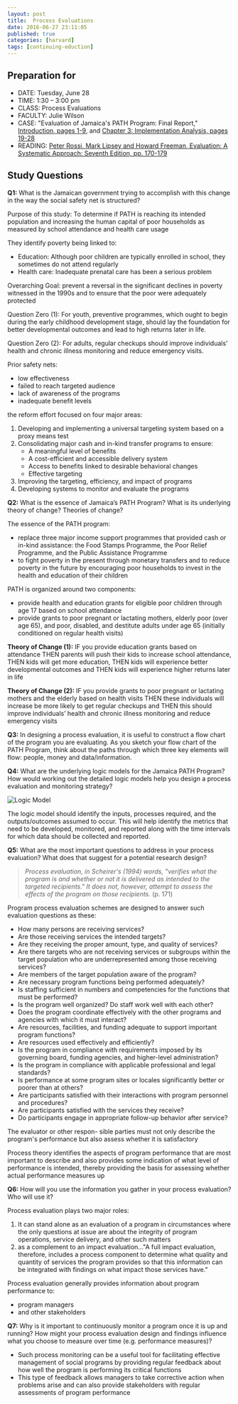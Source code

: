 ```yaml
---
layout: post
title:  Process Evaluations
date: 2016-06-27 23:11:05
published: true
categories: [harvard]
tags: [continuing-eduction]
---
```




## Preparation for

- DATE: Tuesday, June 28
- TIME: 1:30 – 3:00 pm
- CLASS: Process Evaluations
- FACULTY: Julie Wilson
- CASE: "Evaluation of Jamaica's PATH Program: Final Report," [Introduction, pages 1-9](https://www.dropbox.com/s/ia64c1l8ldjz2hp/Reading%20-%20Wilson_Evaluation%20of%20Jamaicas%20PATH%20Program%20Final%20Report_Introduction.pdf?dl=0), and [Chapter 3: Implementation Analysis, pages 19-28](https://www.dropbox.com/s/s7eqjh6b1vmt0uy/Reading%20-%20Wilson_Evaluation%20of%20Jamaicas%20PATH%20Program%20Final%20Report_Ch%203.pdf?dl=0)
- READING: [Peter Rossi, Mark Lipsey and Howard Freeman, Evaluation: A Systematic Approach: Seventh Edition, pp. 170-179](https://www.dropbox.com/s/tjgahvx4p8kwl65/Reading%20-%20Wilson_Evaluation%20A%20Systemic%20Approach.pdf?dl=0)

## Study Questions

**Q1:** What is the Jamaican government trying to accomplish with this change in the way the social safety net is structured?  

Purpose of this study: To determine if PATH is reaching its intended population and increasing the human capital of poor households as measured by school attendance and health care usage

They identify poverty being linked to:

- Education: Although poor children are typically enrolled in school, they sometimes do not attend regularly
- Health care: Inadequate prenatal care has been a serious problem

Overarching Goal: prevent a reversal in the significant declines in poverty witnessed in the 1990s and to ensure that the poor were adequately protected

Question Zero (1): For youth, preventive programmes, which ought to begin during the early childhood development stage, should lay the foundation for better developmental outcomes and lead to high returns later in life. 

Question Zero (2): For adults, regular checkups should improve individuals’ health and chronic illness monitoring and reduce emergency visits.

Prior safety nets:

- low effectiveness
- failed to reach targeted audience
- lack of awareness of the programs
- inadequate benefit levels

the reform effort focused on four major areas:

1. Developing and implementing a universal targeting system based on a proxy means test
2. Consolidating major cash and in-kind transfer programs to ensure:
   - A meaningful level of benefits
   - A cost-efficient and accessible delivery system
   - Access to benefits linked to desirable behavioral changes
   - Effective targeting
3. Improving the targeting, efficiency, and impact of programs
4. Developing systems to monitor and evaluate the programs

**Q2:** What is the essence of Jamaica’s PATH Program?  What is its underlying theory of change? Theories of change?

The essence of the PATH program:

- replace three major income support programmes that provided cash or in-kind assistance: the Food Stamps Programme, the Poor Relief Programme, and the Public Assistance Programme
- to fight poverty in the present through monetary transfers and to reduce poverty in the future by encouraging poor households to invest in the health and education of their children

PATH is organized around two components:

- provide health and education grants for eligible poor children through age 17 based on school attendance
- provide grants to poor pregnant or lactating mothers, elderly poor (over age 65), and poor, disabled, and destitute adults under age 65 (initially conditioned on regular health visits)


**Theory of Change (1):** IF you provide education grants based on attendance THEN parents will push their kids to increase school attendance, THEN kids will get more education, THEN kids will experience better developmental outcomes and THEN kids will experience higher returns later in life

**Theory of Change (2):** IF you provide grants to poor pregnant or lactating mothers and the elderly based on health visits THEN these individuals will increase be more likely to get regular checkups and THEN this should improve individuals’ health and chronic illness monitoring and reduce emergency visits


**Q3:** In designing a process evaluation, it is useful to construct a flow chart of the program you are evaluating.   As you sketch your flow chart of the PATH Program, think about the paths through which three key elements will flow:  people, money and data/information.  


**Q4:** What are the underlying logic models for the Jamaica PATH Program?  How would working out the detailed logic models help you design a process evaluation and monitoring strategy?

<img src="http://bradleyboehmke.github.io/public/images/harvard/Logic_Model.png" title="Logic Model" alt="Logic Model" style="display: block; margin: auto;" />

The logic model should identify the inputs, processes required, and the outputs/outcomes assumed to occur.  This will help identify the metrics that need to be developed, monitored, and reported along with the time intervals for which data should be collected and reported.


**Q5:** What are the most important questions to address in your process evaluation?  What does that suggest for a potential research design?

> *Process evaluation, in Scheirer's (1994) words, "verifies what the program is and whether or not it is delivered as intended to the targeted recipients." It does not, however, attempt to assess the effects of the program on those recipients.* (p. 171)

Program process evaluation schemes are designed to answer such evaluation questions as these:

- How many persons are receiving services?
- Are those receiving services the intended targets?
- Are they receiving the proper amount, type, and quality of services?
- Are there targets who are not receiving services or subgroups within the target population who are underrepresented among those receiving services?
- Are members of the target population aware of the program?
- Are necessary program functions being performed adequately?
- Is staffing sufficient in numbers and competencies for the functions that must be performed?
- Is the program well organized? Do staff work well with each other?
- Does the program coordinate effectively with the other programs and agencies with which it must interact?
- Are resources, facilities, and funding adequate to support important program functions?
- Are resources used effectively and efficiently?
- Is the program in compliance with requirements imposed by its governing board, funding agencies, and higher-level administration?
- Is the program in compliance with applicable professional and legal standards?
- Is performance at some program sites or locales significantly better or poorer than
at others?
- Are participants satisfied with their interactions with program personnel and procedures?
- Are participants satisfied with the services they receive?
- Do participants engage in appropriate follow-up behavior after service?

The evaluator or other respon- sible parties must not only describe the program's performance but also assess whether it is satisfactory

Process theory identifies the aspects of program performance that are most important to describe and also provides some indication of what level of performance is intended, thereby providing the basis for assessing whether actual performance measures up


**Q6:** How will you use the information you gather in your process evaluation?  Who will use it?

Process evaluation plays two major roles:

1. It can stand alone as an evaluation of a program in circumstances where the only questions at issue are about the integrity of program operations, service delivery, and other such matters
2. as a complement to an impact evaluation..."A full impact evaluation, therefore, includes a process component to determine what quality and quantity of services the program provides so that this information can be integrated with findings on what impact those services have."

Process evaluation generally provides information about program performance to:

- program managers 
- and other stakeholders


**Q7:** Why is it important to continuously monitor a program once it is up and running? How might your process evaluation design and findings influence what you choose to measure over time (e.g. performance measures)?

- Such process monitoring can be a useful tool for facilitating effective management of social programs by providing regular feedback about how well the program is performing its critical functions
- This type of feedback allows managers to take corrective action when problems arise and can also provide stakeholders with regular assessments of program performance









